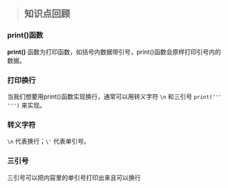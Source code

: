 > ## 知识点回顾

### print()函数

**print()** 函数为打印函数，如括号内数据带引号，print()函数会原样打印引号内的数据。

### 打印换行

当我们想要用print()函数实现换行，通常可以用转义字符 `\n` 和三引号 `print(''' ''')` 来实现。

### 转义字符

`\n` 代表换行；`\'` 代表单引号。

### 三引号

三引号可以把内容里的单引号打印出来且可以换行